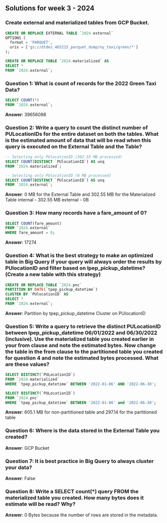 ## Solutions for week 3 - 2024

### Create external and materialized tables from GCP Bucket.

```sql
CREATE OR REPLACE EXTERNAL TABLE `2024.external`
OPTIONS (
  format = 'PARQUET',
  uris = ['gs://dtdez_465215_parquet_dump/ny_taxi/green/*']
);
```
```sql
CREATE OR REPLACE TABLE `2024.materialized` AS
SELECT *
FROM `2024.external`;
```

### Question 1: What is count of records for the 2022 Green Taxi Data?
```sql
SELECT COUNT(*)
FROM `2024.external`;
```
**Answer**: 39656098

### Question 2: Write a query to count the distinct number of PULocationIDs for the entire dataset on both the tables. What is the estimated amount of data that will be read when this query is executed on the External Table and the Table?
```sql
-- Selecting only PUlocationID (302.55 MB processed)
SELECT COUNT(DISTINCT `PUlocationID`) AS unq
FROM `2024.materialized`;
```
```sql
-- Selecting only PUlocationID (0 MB processed)
SELECT COUNT(DISTINCT `PUlocationID`) AS unq
FROM `2024.external`;
```
**Answer**: 0 MB for the External Table and 302.55 MB for the Materialized Table
internal - 302.55 MB
external - 0B

### Question 3: How many records have a fare_amount of 0?
```sql
SELECT COUNT(fare_amount)
FROM `2024.external`
WHERE fare_amount = 0;
```
**Answer**: 17274

### Question 4: What is the best strategy to make an optimized table in Big Query if your query will always order the results by PUlocationID and filter based on lpep_pickup_datetime? (Create a new table with this strategy)
```sql
CREATE OR REPLACE TABLE `2024.pnc`
PARTITION BY DATE(`tpep_pickup_datetime`)
CLUSTER BY `PUlocationID` AS
SELECT * 
FROM `2024.external`;
```
**Answer**: Partition by tpep_pickup_datetime Cluster on PUlocationID

### Question 5: Write a query to retrieve the distinct PULocationID between lpep_pickup_datetime 06/01/2022 and 06/30/2022 (inclusive). Use the materialized table you created earlier in your from clause and note the estimated bytes. Now change the table in the from clause to the partitioned table you created for question 4 and note the estimated bytes processed. What are these values? 
```sql
SELECT DISTINCT(`PULocationID`)
FROM `2024.materialized`
WHERE `tpep_pickup_datetime` BETWEEN '2022-01-06' AND '2022-06-30';
```
```sql
SELECT DISTINCT(`PULocationID`)
FROM `2024.pnc`
WHERE `tpep_pickup_datetime` BETWEEN '2022-01-06' and '2022-06-30';
```
**Answer**: 605.1 MB for non-partitioned table and 297.14 for the partitioned table

### Question 6: Where is the data stored in the External Table you created?
**Answer**: GCP Bucket

### Question 7: It is best practice in Big Query to always cluster your data?
**Answer**: False

### Question 8: Write a SELECT count(*) query FROM the materialized table you created. How many bytes does it estimate will be read? Why?
**Answer**: 0 Bytes because the number of rows are stored in the metadata.  